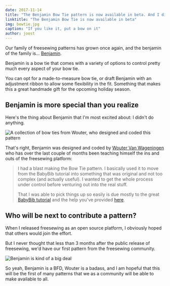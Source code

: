 ```yaml
---
date: 2017-11-14
title: "The Benjamin Bow Tie pattern is now available in beta. And I didn't even have to do anything."
linktitle: "The Benjamin Bow Tie is now available in beta"
img: bowtie.jpg
caption: "If you like it, put a bow on it"
author: joost
---
```

Our family of freesewing patterns has grown once again, and the benjamin of the family is... [Benjamin](/patterns/benjamin).

Benjamin is a bow tie that comes with a variety of options to control pretty much every aspect of your bow tie.

You can opt for a made-to-measure bow tie, or draft Benjamin with an adjustment ribbon to allow
some flexibility in the fit. Something that makes this a great handmade gift for the opcoming holiday season.

## Benjamin is more special than you realize

Here's the thing about Benjamin that I'm most excited about: I didn't do anything.

![A collection of bow ties from Wouter, who designed and coded this pattern](benjamins.jpg)

That's right, Benjamin was designed and coded by 
[Wouter Van Wageningen](/users/xdpug) who has over the last couple of months
been teaching himself the ins and outs of the freesewing platform:

> I had a blast making the Bow Tie pattern. 
> I basically used it to move from the BabyBib tutorial into something that was 
> original and not too complex (and actually useful). 
> I wanted to get the whole process under control before venturing out into the real stuff. 
> 
> That I was able to pick things up so easily is due mostly to the great 
> [BabyBib tutorial](https://freesewing.org/tutorials/pattern-design/) 
> and the help you've provided [here](https://discord.freesewing.org).

## Who will be next to contribute a pattern?

When I released freesewing as an open source platform, I obviously hoped that others would
join the effort. 

But I never thought that less than 3 months after the public release of freesewing, 
we'd have our first pattern from the freesewing community.

![Benjamin is kind of a big deal](giphy.gif)

So yeah, Benjamin is a BFD, Wouter is a badass, and I am hopeful that this will be the first
of many patterns that we as a community will be able to make available to all.
